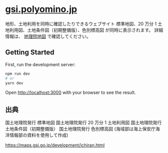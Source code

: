 # [gsi.polyomino.jp](https://gsi.polyomino.jp/)

地形、土地利用を同時に確認したりできるウェブサイト
標準地図、20 万分 1 土地利用図、土地条件図（初期整備版）、色別標高図 が同時に表示されます。
詳細情報は、 [地理院地図](https://maps.gsi.go.jp/) で確認してください。

## Getting Started

First, run the development server:

```bash
npm run dev
# or
yarn dev
```

Open [http://localhost:3000](http://localhost:3000) with your browser to see the result.

## 出典

国土地理院発行 標準地図
国土地理院発行 20 万分 1 土地利用図
国土地理院発行 土地条件図（初期整備版）
国土地理院発行 色別標高図 (海域部は海上保安庁海洋情報部の資料を使用して作成)

https://maps.gsi.go.jp/development/ichiran.html

